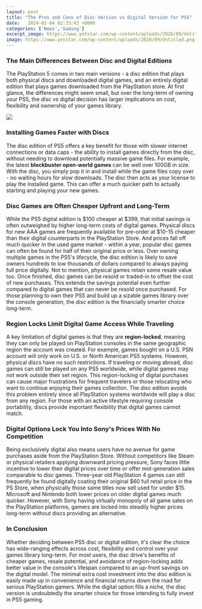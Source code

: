 ```yaml
---
layout: post
title: "The Pros and Cons of Disc Version vs Digital Version for PS5"
date:   2024-02-04 02:33:43 +0000
categories: ['News','Gaming']
excerpt_image: https://www.yetstar.com/wp-content/uploads/2020/09/Untitled.png
image: https://www.yetstar.com/wp-content/uploads/2020/09/Untitled.png
---
```


### The Main Differences Between Disc and Digital Editions
The PlayStation 5 comes in two main versions - a disc edition that plays both physical discs and downloaded digital games, and an entirely digital edition that plays games downloaded from the PlayStation store. At first glance, the differences might seem small, but over the long-term of owning your PS5, the disc vs digital decision has larger implications on cost, flexibility and ownership of your games library. 

![](https://www.yetstar.com/wp-content/uploads/2020/09/Untitled.png)
### Installing Games Faster with Discs
The disc edition of PS5 offers a key benefit for those with slower internet connections or data caps - the ability to install games directly from the disc, without needing to download potentially massive game files. For example, the latest **blockbuster open-world games** can be well over 100GB in size. With the disc, you simply pop it in and install while the game files copy over - no waiting hours for slow downloads. The disc then acts as your license to play the installed game. This can offer a much quicker path to actually starting and playing your new games.
### Disc Games are Often Cheaper Upfront and Long-Term 
While the PS5 digital edition is $100 cheaper at $399, that initial savings is often outweighed by higher long-term costs of digital games. Physical discs for new AAA games are frequently available for pre-order at $10-15 cheaper than their digital counterparts in the PlayStation Store. And prices fall off much quicker in the used game market - within a year, popular disc games can often be found for half of their original price or less. Over owning multiple games in the PS5's lifecycle, the disc edition is likely to save owners hundreds to low thousands of dollars compared to always paying full price digitally. 
Not to mention, physical games retain some resale value too. Once finished, disc games can be resold or traded-in to offset the cost of new purchases. This extends the savings potential even further compared to digital games that can never be resold once purchased. For those planning to own their PS5 and build up a sizable games library over the console generation, the disc edition is the financially smarter choice long-term.
### Region Locks Limit Digital Game Access While Traveling 
A key limitation of digital games is that they are **region-locked**, meaning they can only be played on PlayStation consoles in the same geographic region the account was created. For example, games bought on a U.S. PSN account will only work on U.S. or North American PS5 systems. However, physical discs have no such restrictions. If traveling or moving abroad, disc games can still be played on any PS5 worldwide, while digital games may not work outside their set region. 
This region-locking of digital purchases can cause major frustrations for frequent travelers or those relocating who want to continue enjoying their games collection. The disc edition avoids this problem entirely since all PlayStation systems worldwide will play a disc from any region. For those with an active lifestyle requiring console portability, discs provide important flexibility that digital games cannot match.
### Digital Options Lock You Into Sony's Prices With No Competition
Being exclusively digital also means users have no avenue for game purchases aside from the PlayStation Store. Without competitors like Steam or physical retailers applying downward pricing pressure, Sony faces little incentive to lower their digital prices over time or offer mid-generation sales comparable to disc games. 
Three-year old PlayStation 4 games can still frequently be found digitally coating their original $60 full retail price in the PS Store, when physically those same titles now sell used for under $15. Microsoft and Nintendo both lower prices on older digital games much quicker. However, with Sony having virtually monopoly of all game sales on the PlayStation platforms, gamers are locked into steadily higher prices long-term without discs providing an alternative.
### In Conclusion
Whether deciding between PS5 disc or digital edition, it's clear the choice has wide-ranging effects across cost, flexibility and control over your games library long-term. For most users, the disc drive's benefits of cheaper games, resale potential, and avoidance of region-locking adds better value in the console's lifespan compared to an up-front savings on the digital model. The minimal extra cost investment into the disc edition is easily made up in convenience and financial returns down the road for serious PlayStation gamers. While the digital option fills a niche, the disc version is undoubtedly the smarter choice for those intending to fully invest in PS5 gaming.